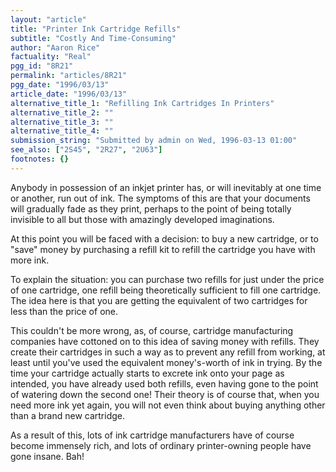 ```yaml
---
layout: "article"
title: "Printer Ink Cartridge Refills"
subtitle: "Costly And Time-Consuming"
author: "Aaron Rice"
factuality: "Real"
pgg_id: "8R21"
permalink: "articles/8R21"
pgg_date: "1996/03/13"
article_date: "1996/03/13"
alternative_title_1: "Refilling Ink Cartridges In Printers"
alternative_title_2: ""
alternative_title_3: ""
alternative_title_4: ""
submission_string: "Submitted by admin on Wed, 1996-03-13 01:00"
see_also: ["2S45", "2R27", "2U63"]
footnotes: {}
---
```

<div>
<p>Anybody in possession of an inkjet printer has, or will inevitably at one time or another, run out of ink. The symptoms of this are that your documents will gradually fade as they print, perhaps to the point of being totally invisible to all but those with amazingly developed imaginations.</p>
<p>At this point you will be faced with a decision: to buy a new cartridge, or to "save" money by purchasing a refill kit to refill the cartridge you have with more ink.</p>
<p>To explain the situation: you can purchase two refills for just under the price of one cartridge, one refill being theoretically sufficient to fill one cartridge. The idea here is that you are getting the equivalent of two cartridges for less than the price of one.</p>
<p>This couldn't be more wrong, as, of course, cartridge manufacturing companies have cottoned on to this idea of saving money with refills. They create their cartridges in such a way as to prevent any refill from working, at least until you've used the equivalent money's-worth of ink in trying. By the time your cartridge actually starts to excrete ink onto your page as intended, you have already used both refills, even having gone to the point of watering down the second one! Their theory is of course that, when you need more ink yet again, you will not even think about buying anything other than a brand new cartridge.</p>
<p>As a result of this, lots of ink cartridge manufacturers have of course become immensely rich, and lots of ordinary printer-owning people have gone insane. Bah!</p>
</div>
